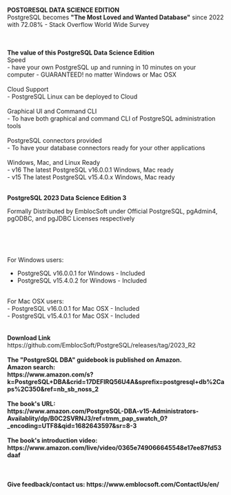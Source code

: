
<b> POSTGRESQL DATA SCIENCE EDITION </b></br>
PostgreSQL becomes <b> "The Most Loved and Wanted Database"</b>  since 2022 with 72.08% - Stack Overflow World Wide Survey 

</br>
</br>
<b>The value of this PostgreSQL Data Science Edition</b></br>
Speed</br>
  - have your own PostgreSQL up and running in 10 minutes on your computer - GUARANTEED!  no matter Windows or Mac OSX</br></br>
Cloud Support</br>
  - PostgreSQL Linux can be deployed to Cloud</br></br>
Graphical UI and Command CLI</br>
  - To have both graphical and command CLI of PostgreSQL administration tools</br></br>
PostgreSQL connectors provided </br>
  - To have your database connectors ready for your other applications</br></br>
Windows, Mac, and Linux Ready</br>
  - v16 The latest PostgreSQL v16.0.0.1 Windows, Mac ready</br>  
  - v15 The latest PostgreSQL v15.4.0.x Windows, Mac ready  

</br>
</br>

<b>PostgreSQL 2023 Data Science Edition 3</b>

Formally Distributed by EmblocSoft under Official PostgreSQL, pgAdmin4, pgODBC, and pgJDBC Licenses respectively
</br></br>

</br>
</br>

For Windows users: </br>
-  PostgreSQL v16.0.0.1 for Windows             - Included </br>
-  PostgreSQL v15.4.0.2 for Windows             - Included </br>

</br>
For Mac OSX users: </br>
-  PostgreSQL v16.0.0.1 for Mac OSX             - Included </br>
-  PostgreSQL v15.4.0.1 for Mac OSX             - Included </br>

</br>
</br>
<b>Download Link</b></br>
https://github.com/EmblocSoft/PostgreSQL/releases/tag/2023_R2

</br>
</br>
<b>The "PostgreSQL DBA" guidebook is published on Amazon. </br>
Amazon search:</br>
https://www.amazon.com/s?k=PostgreSQL+DBA&crid=17DEFIRQ56U4A&sprefix=postgresql+db%2Caps%2C350&ref=nb_sb_noss_2

</br>
</br>
<b>The book's URL:</b></br>
https://www.amazon.com/PostgreSQL-DBA-v15-Administrators-Availablity/dp/B0C2SVRNJ3/ref=tmm_pap_swatch_0?_encoding=UTF8&qid=1682643597&sr=8-3

</br>
</br>
<b>The book's introduction video:</b></br>
https://www.amazon.com/live/video/0365e749066645548e17ee87fd53daaf

</br>
</br>
</br></br>
<b>Give feedback/contact us:</b>
 https://www.emblocsoft.com/ContactUs/en/
